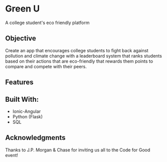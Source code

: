 # Green U

A college student's eco friendly platform

## Objective

Create an app that encourages college students to fight back against pollution and climate change with a leaderboard system that ranks students based on their actions that are eco-friendly that rewards them points to compare and compete with their peers.

## Features

## Built With:

* Ionic-Angular
* Python (Flask)
* SQL

## Acknowledgments

Thanks to J.P. Morgan & Chase for inviting
us all to the Code for Good event!
